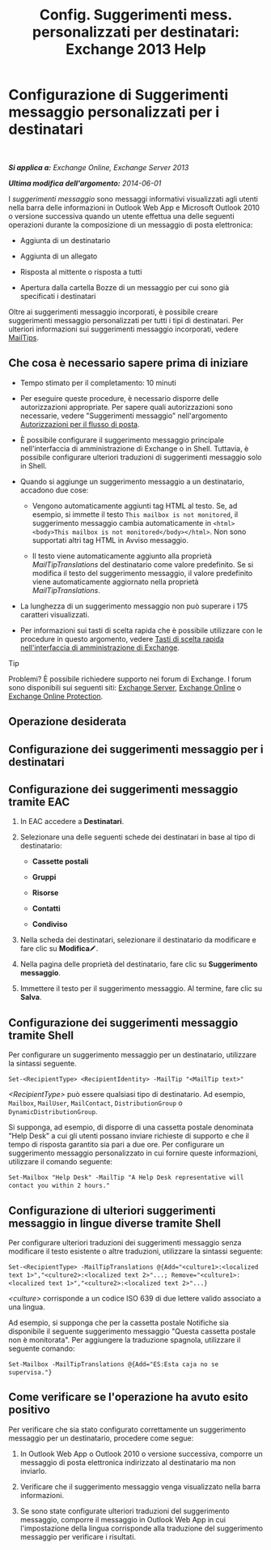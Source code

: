 ﻿---
title: 'Config. Suggerimenti mess. personalizzati per destinatari: Exchange 2013 Help'
TOCTitle: Configurazione di Suggerimenti messaggio personalizzati per i destinatari
ms:assetid: df8ee7ae-2486-4890-b057-cda87b4cb1ec
ms:mtpsurl: https://technet.microsoft.com/it-it/library/Dd638199(v=EXCHG.150)
ms:contentKeyID: 52057340
ms.date: 05/22/2018
mtps_version: v=EXCHG.150
ms.translationtype: MT
---

# Configurazione di Suggerimenti messaggio personalizzati per i destinatari

 

_**Si applica a:** Exchange Online, Exchange Server 2013_

_**Ultima modifica dell'argomento:** 2014-06-01_

I *suggerimenti messaggio* sono messaggi informativi visualizzati agli utenti nella barra delle informazioni in Outlook Web App e Microsoft Outlook 2010 o versione successiva quando un utente effettua una delle seguenti operazioni durante la composizione di un messaggio di posta elettronica:

  - Aggiunta di un destinatario

  - Aggiunta di un allegato

  - Risposta al mittente o risposta a tutti

  - Apertura dalla cartella Bozze di un messaggio per cui sono già specificati i destinatari

Oltre ai suggerimenti messaggio incorporati, è possibile creare suggerimenti messaggio personalizzati per tutti i tipi di destinatari. Per ulteriori informazioni sui suggerimenti messaggio incorporati, vedere [MailTips](mailtips-exchange-2013-help.md).

## Che cosa è necessario sapere prima di iniziare

  - Tempo stimato per il completamento: 10 minuti

  - Per eseguire queste procedure, è necessario disporre delle autorizzazioni appropriate. Per sapere quali autorizzazioni sono necessarie, vedere "Suggerimenti messaggio" nell'argomento [Autorizzazioni per il flusso di posta](mail-flow-permissions-exchange-2013-help.md).

  - È possibile configurare il suggerimento messaggio principale nell'interfaccia di amministrazione di Exchange o in Shell. Tuttavia, è possibile configurare ulteriori traduzioni di suggerimenti messaggio solo in Shell.

  - Quando si aggiunge un suggerimento messaggio a un destinatario, accadono due cose:
    
      - Vengono automaticamente aggiunti tag HTML al testo. Se, ad esempio, si immette il testo `This mailbox is not monitored`, il suggerimento messaggio cambia automaticamente in `<html><body>This mailbox is not monitored</body></html>`. Non sono supportati altri tag HTML in Avviso messaggio.
    
      - Il testo viene automaticamente aggiunto alla proprietà *MailTipTranslations* del destinatario come valore predefinito. Se si modifica il testo del suggerimento messaggio, il valore predefinito viene automaticamente aggiornato nella proprietà *MailTipTranslations*.

  - La lunghezza di un suggerimento messaggio non può superare i 175 caratteri visualizzati.

  - Per informazioni sui tasti di scelta rapida che è possibile utilizzare con le procedure in questo argomento, vedere [Tasti di scelta rapida nell'interfaccia di amministrazione di Exchange](keyboard-shortcuts-in-the-exchange-admin-center-exchange-online-protection-help.md).


> [!TIP]
> Problemi? È possibile richiedere supporto nei forum di Exchange. I forum sono disponibili sui seguenti siti: <A href="https://go.microsoft.com/fwlink/p/?linkid=60612">Exchange Server</A>, <A href="https://go.microsoft.com/fwlink/p/?linkid=267542">Exchange Online</A> o <A href="https://go.microsoft.com/fwlink/p/?linkid=285351">Exchange Online Protection</A>.



## Operazione desiderata

## Configurazione dei suggerimenti messaggio per i destinatari

## Configurazione dei suggerimenti messaggio tramite EAC

1.  In EAC accedere a **Destinatari**.

2.  Selezionare una delle seguenti schede dei destinatari in base al tipo di destinatario:
    
      - **Cassette postali**
    
      - **Gruppi**
    
      - **Risorse**
    
      - **Contatti**
    
      - **Condiviso**

3.  Nella scheda dei destinatari, selezionare il destinatario da modificare e fare clic su **Modifica**![Icona Modifica](images/JJ218640.6f53ccb2-1f13-4c02-bea0-30690e6ea71d(EXCHG.150).gif "Icona Modifica").

4.  Nella pagina delle proprietà del destinatario, fare clic su **Suggerimento messaggio**.

5.  Immettere il testo per il suggerimento messaggio. Al termine, fare clic su **Salva**.

## Configurazione dei suggerimenti messaggio tramite Shell

Per configurare un suggerimento messaggio per un destinatario, utilizzare la sintassi seguente.

    Set-<RecipientType> <RecipientIdentity> -MailTip "<MailTip text>"

*\<RecipientType\>* può essere qualsiasi tipo di destinatario. Ad esempio, `Mailbox`, `MailUser`, `MailContact`, `DistributionGroup` o `DynamicDistributionGroup`.

Si supponga, ad esempio, di disporre di una cassetta postale denominata "Help Desk" a cui gli utenti possano inviare richieste di supporto e che il tempo di risposta garantito sia pari a due ore. Per configurare un suggerimento messaggio personalizzato in cui fornire queste informazioni, utilizzare il comando seguente:

    Set-Mailbox "Help Desk" -MailTip "A Help Desk representative will contact you within 2 hours."

## Configurazione di ulteriori suggerimenti messaggio in lingue diverse tramite Shell

Per configurare ulteriori traduzioni dei suggerimenti messaggio senza modificare il testo esistente o altre traduzioni, utilizzare la sintassi seguente:

    Set-<RecipientType> -MailTipTranslations @{Add="<culture1>:<localized text 1>","<culture2>:<localized text 2>"...; Remove="<culture1>:<localized text 1>","<culture2>:<localized text 2>"...}

*\<culture\>* corrisponde a un codice ISO 639 di due lettere valido associato a una lingua.

Ad esempio, si supponga che per la cassetta postale Notifiche sia disponibile il seguente suggerimento messaggio "Questa cassetta postale non è monitorata". Per aggiungere la traduzione spagnola, utilizzare il seguente comando:

    Set-Mailbox -MailTipTranslations @{Add="ES:Esta caja no se supervisa."}

## Come verificare se l'operazione ha avuto esito positivo

Per verificare che sia stato configurato correttamente un suggerimento messaggio per un destinatario, procedere come segue:

1.  In Outlook Web App o Outlook 2010 o versione successiva, comporre un messaggio di posta elettronica indirizzato al destinatario ma non inviarlo.

2.  Verificare che il suggerimento messaggio venga visualizzato nella barra informazioni.

3.  Se sono state configurate ulteriori traduzioni del suggerimento messaggio, comporre il messaggio in Outlook Web App in cui l'impostazione della lingua corrisponde alla traduzione del suggerimento messaggio per verificare i risultati.

